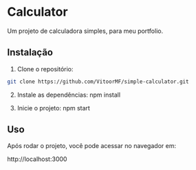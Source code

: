 # Calculator

Um projeto de calculadora simples, para meu portfolio.

## Instalação

1. Clone o repositório:
  ```bash
  git clone https://github.com/VitoorMF/simple-calculator.git
  ```
2. Instale as dependências:
  npm install

3. Inicie o projeto:
  npm start

## Uso

Após rodar o projeto, você pode acessar no navegador em:

http://localhost:3000
